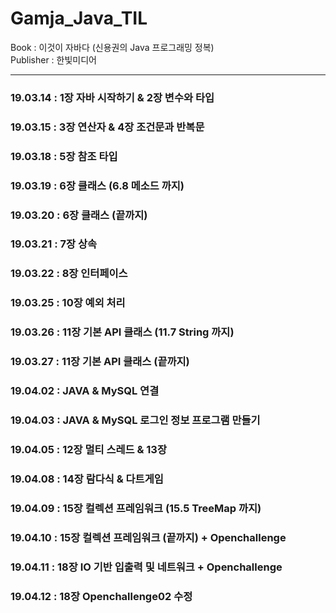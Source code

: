 # Gamja_Java_TIL

Book : 이것이 자바다 (신용권의 Java 프로그래밍 정복)   
Publisher : 한빛미디어

---

### 19.03.14 : 1장 자바 시작하기 & 2장 변수와 타입
### 19.03.15 : 3장 연산자 & 4장 조건문과 반복문
### 19.03.18 : 5장 참조 타입
### 19.03.19 : 6장 클래스 (6.8 메소드 까지)
### 19.03.20 : 6장 클래스 (끝까지)
### 19.03.21 : 7장 상속
### 19.03.22 : 8장 인터페이스
### 19.03.25 : 10장 예외 처리
### 19.03.26 : 11장 기본 API 클래스 (11.7 String 까지)
### 19.03.27 : 11장 기본 API 클래스 (끝까지)
### 19.04.02 : JAVA & MySQL 연결
### 19.04.03 : JAVA & MySQL 로그인 정보 프로그램 만들기
### 19.04.05 : 12장 멀티 스레드 & 13장 
### 19.04.08 : 14장 람다식 & 다트게임 
### 19.04.09 : 15장 컬렉션 프레임워크 (15.5 TreeMap 까지)
### 19.04.10 : 15장 컬렉션 프레임워크 (끝까지) + Openchallenge
### 19.04.11 : 18장 IO 기반 입출력 및 네트워크 + Openchallenge
### 19.04.12 : 18장 Openchallenge02 수정
